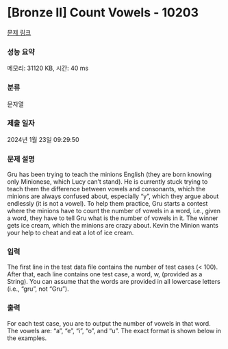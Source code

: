 # [Bronze II] Count Vowels - 10203 

[문제 링크](https://www.acmicpc.net/problem/10203) 

### 성능 요약

메모리: 31120 KB, 시간: 40 ms

### 분류

문자열

### 제출 일자

2024년 1월 23일 09:29:50

### 문제 설명

<p>Gru has been trying to teach the minions English (they are born knowing only Minionese, which Lucy can’t stand). He is currently stuck trying to teach them the difference between vowels and consonants, which the minions are always confused about, especially “y”, which they argue about endlessly (it is not a vowel). To help them practice, Gru starts a contest where the minions have to count the number of vowels in a word, i.e., given a word, they have to tell Gru what is the number of vowels in it. The winner gets ice cream, which the minions are crazy about. Kevin the Minion wants your help to cheat and eat a lot of ice cream.</p>

### 입력 

 <p>The first line in the test data file contains the number of test cases (< 100). After that, each line contains one test case, a word, w, (provided as a String). You can assume that the words are provided in all lowercase letters (i.e., “gru”, not “Gru”).</p>

### 출력 

 <p>For each test case, you are to output the number of vowels in that word. The vowels are: “a”, “e”, “i”, “o”, and “u”. The exact format is shown below in the examples.</p>

